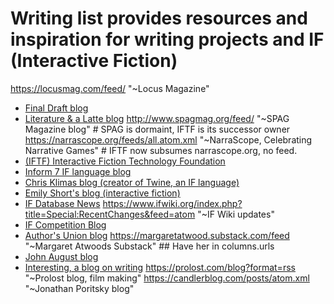 
# Writing list provides resources and inspiration for writing projects and IF (Interactive Fiction)

https://locusmag.com/feed/ "~Locus Magazine"
- [Final Draft blog](https://blog.finaldraft.com/rss.xml)
- [Literature & a Latte blog](https://www.literatureandlatte.com/feed)
http://www.spagmag.org/feed/ "~SPAG Magazine blog" # SPAG is dormaint, IFTF is its successor owner
https://narrascope.org/feeds/all.atom.xml "~NarraScope, Celebrating Narrative Games" # IFTF now subsumes narrascope.org, no feed.
- [(IFTF) Interactive Fiction Technology Foundation](https://blog.iftechfoundation.org/atom.xml)
- [Inform 7 IF language blog](https://ganelson.github.io/inform-website/feed.xml)
- [Chris Klimas blog (creator of Twine, an IF language)](https://chrisklimas.com/rss.xml)
- [Emily Short's blog (interactive fiction)](https://emshort.blog/feed/)
- [IF Database News](https://ifdb.org/news?rss)
https://www.ifwiki.org/index.php?title=Special:RecentChanges&feed=atom "~IF Wiki updates"
- [IF Competition Blog](https://blog.ifcomp.org/rss)
- [Author's Union blog](https://www.authorsalliance.org/category/blog/feed/)
https://margaretatwood.substack.com/feed "~Margaret Atwoods Substack" ## Have her in columns.urls
- [John August blog](https://johnaugust.com/feed)
- [Interesting, a blog on writing](https://inneresting.substack.com/feed)
https://prolost.com/blog?format=rss "~Prolost blog, film making"
https://candlerblog.com/posts/atom.xml "~Jonathan Poritsky blog"



